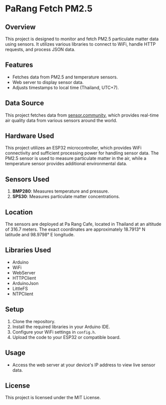 # PaRang Fetch PM2.5

## Overview
This project is designed to monitor and fetch PM2.5 particulate matter data using sensors. It utilizes various libraries to connect to WiFi, handle HTTP requests, and process JSON data.

## Features
- Fetches data from PM2.5 and temperature sensors.
- Web server to display sensor data.
- Adjusts timestamps to local time (Thailand, UTC+7).

## Data Source
This project fetches data from [sensor.community](https://sensor.community/), which provides real-time air quality data from various sensors around the world.

## Hardware Used
This project utilizes an ESP32 microcontroller, which provides WiFi connectivity and sufficient processing power for handling sensor data. The PM2.5 sensor is used to measure particulate matter in the air, while a temperature sensor provides additional environmental data.

## Sensors Used
1. **BMP280**: Measures temperature and pressure.
2. **SPS30**: Measures particulate matter concentrations.

## Location
The sensors are deployed at Pa Rang Cafe, located in Thailand at an altitude of 316.7 meters. The exact coordinates are approximately 18.7913° N latitude and 98.9798° E longitude.

## Libraries Used
- Arduino
- WiFi
- WebServer
- HTTPClient
- ArduinoJson
- LittleFS
- NTPClient

## Setup
1. Clone the repository.
2. Install the required libraries in your Arduino IDE.
3. Configure your WiFi settings in `config.h`.
4. Upload the code to your ESP32 or compatible board.

## Usage
- Access the web server at your device's IP address to view live sensor data.

## License
This project is licensed under the MIT License.
